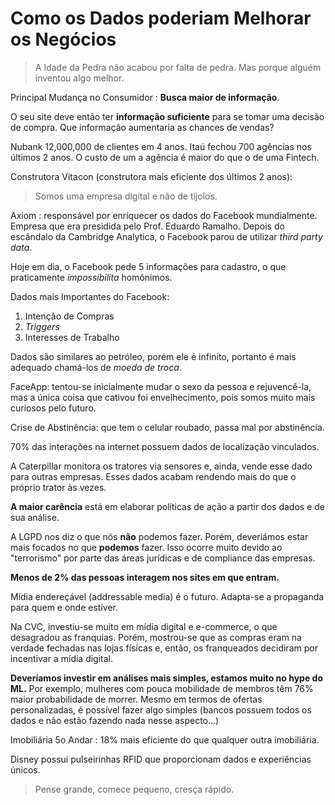 # Como os Dados poderiam Melhorar os Negócios

> A Idade da Pedra não acabou por falta de pedra. Mas porque alguém inventou algo melhor.

Principal Mudança no Consumidor : **Busca maior de informação**.

O seu site deve então ter **informação suficiente** para se tomar uma decisão de compra. Que informação aumentaria as chances de vendas?

Nubank 12,000,000 de clientes em 4 anos. Itaú fechou 700 agências nos últimos 2 anos. O custo de um a agência é maior do que o de uma Fintech.

Construtora Vitacon (construtora mais eficiente dos últimos 2 anos):

> Somos uma empresa digital e não de tijolos.

Axiom : responsável por enriquecer os dados do Facebook mundialmente. Empresa que era presidida pelo Prof. Eduardo Ramalho. Depois do escândalo da Cambridge Analytica, o Facebook parou de utilizar *third party data*.

Hoje em dia, o Facebook pede 5 informações para cadastro, o que praticamente *impossibilita* homônimos.

Dados mais Importantes do Facebook:

1. Intenção de Compras
1. *Triggers*
1. Interesses de Trabalho

Dados são similares ao petróleo, porém ele é infinito, portanto é mais adequado chamá-los de *moeda de troca*.

FaceApp: tentou-se inicialmente mudar o sexo da pessoa e rejuvencê-la, mas a única coisa que cativou foi envelhecimento, pois somos muito mais curiosos pelo futuro.

Crise de Abstinência: que tem o celular roubado, passa mal por abstinência.

70% das interações na internet possuem dados de localização vinculados.

A Caterpillar monitora os tratores via sensores e, ainda, vende esse dado para outras empresas. Esses dados acabam rendendo mais do que o próprio trator às vezes.

**A maior carência** está em elaborar políticas de ação a partir dos dados e de sua análise.

A LGPD nos diz o que nós **não** podemos fazer. Porém, deveriámos estar mais focados no que **podemos** fazer. Isso ocorre muito devido ao "terrorismo" por parte das áreas jurídicas e de compliance das empresas.

**Menos de 2% das pessoas interagem nos sites em que entram.**

Mídia endereçável (addressable media) é o futuro. Adapta-se a propaganda para quem e onde estiver.

Na CVC, investiu-se muito em mídia digital e e-commerce, o que desagradou as franquias. Porém, mostrou-se que as compras eram na verdade fechadas nas lojas físicas e, então, os franqueados decidiram por incentivar a mídia digital.

**Deveríamos investir em análises mais simples, estamos muito no hype do ML.** Por exemplo, mulheres com pouca mobilidade de membros têm 76% maior probabilidade de morrer. Mesmo em termos de ofertas personalizadas, é possível fazer algo simples (bancos possuem todos os dados e não estão fazendo nada nesse aspecto...)

Imobiliária 5o Andar : 18% mais eficiente do que qualquer outra imobiliária.

Disney possui pulseirinhas RFID que proporcionam dados e experiências únicos.

> Pense grande, comece pequeno, cresça rápido.